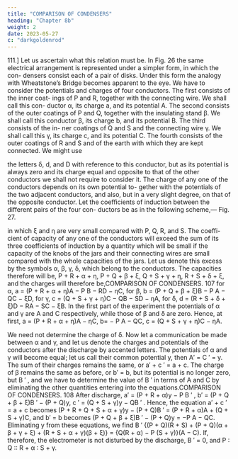```yaml
---
title: "COMPARISON OF CONDENSERS"
heading: "Chapter 8b"
weight: 2
date: 2023-05-27
c: "darkgoldenrod"
---
```



111.] Let us ascertain what this relation must be. In Fig. 26 the same
electrical arrangement is represented under a simpler form, in which the con-
densers consist each of a pair of disks. Under this form the analogy with
Wheatstone’s Bridge becomes apparent to the eye. We have to consider the
potentials and charges of four conductors. The first consists of the inner coat-
ings of P and R, together with the connecting wire. We shall call this con-
ductor α, its charge a, and its potential A. The second consists of the outer
coatings of P and Q, together with the insulating stand β. We shall call this
conductor β, its charge b, and its potential B. The third consists of the in-
ner coatings of Q and S and the connecting wire γ. We shall call this γ, its
charge c, and its potential C. The fourth consists of the outer coatings of R
and S and of the earth with which they are kept connected. We might use

the letters δ, d, and D with reference to this conductor, but as its potential is
always zero and its charge equal and opposite to that of the other conductors
we shall not require to consider it.
The charge of any one of the conductors depends on its own potential to-
gether with the potentials of the two adjacent conductors, and also, but in a
very slight degree, on that of the opposite conductor.
Let the coefficients of induction between the different pairs of the four con-
ductors be as in the following scheme,—
Fig. 27.

in which ξ and η are very small compared with P, Q, R, and S. The coeffi-
cient of capacity of any one of the conductors will exceed the sum of its three
coefficients of induction by a quantity which will be small if the capacity of
the knobs of the jars and their connecting wires are small compared with the
whole capacities of the jars. Let us denote this excess by the symbols α, β,
γ, δ, which belong to the conductors. The capacities therefore will be,
P + R + α + η,
P + Q + β + ξ,
Q + S + γ + η,
R + S + δ + ξ,
and the charges will therefore be,COMPARISON OF CONDENSERS.
107
for α,
a = (P + R + α + η)A − P B − RD − ηC,
for β,
b = (P + Q + β + ξ)B − P A − QC − ξD,
for γ,
c = (Q + S + γ + η)C − QB − SD − ηA,
for δ,
d = (R + S + δ + ξ)D − RA − SC − ξB.
In the first part of the experiment the potentials of α and γ are A and C
respectively, while those of β and δ are zero. Hence, at first,
a = (P + R + α + η)A − ηC,
b=
− P A − QC,
c = (Q + S + γ + η)C − ηA.

We need not determine the charge of δ.
Now let a communication be made between α and γ, and let us denote
the charges and potentials of the conductors after the discharge by accented
letters. The potentials of α and γ will become equal; let us call their common
potential y, then
A′ = C ′ = y.
The sum of their charges remains the same, or
a′ + c ′ = a + c.
The charge of β remains the same as before, or
b′ = b,
but its potential is no longer zero, but B ′ , and we have to determine the value
of B ′ in terms of A and C by eliminating the other quantities entering into
the equations.COMPARISON OF CONDENSERS.
108
After discharge,
a′ = (P + R + α)y − P B ′ ,
b′ = (P + Q + β + ξ)B ′ − (P + Q)y,
c ′ = (Q + S + γ)y − QB ′ .
Hence, the equation a′ + c ′ = a + c becomes
(P + R + Q + S + α + γ)y − (P + Q)B ′ = (P + R + α)A + (Q + S + γ)C,
and b′ = b becomes
(P + Q + β + ξ)B ′ − (P + Q)y = −P A − QC.
Eliminating y from these equations, we find
B ′ {(P + Q)(R + S) + (P + Q)(α + β + γ + ξ) + (R + S + α + γ)(β + ξ)}
= {Q(R + α) − P (S + γ)}(A − C).
If, therefore, the electrometer is not disturbed by the discharge, B ′ = 0, and
P ∶ Q ∶∶ R + α ∶ S + γ.

